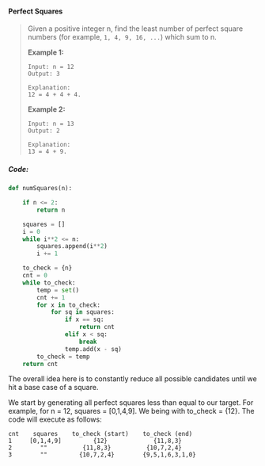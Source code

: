 #### Perfect Squares

> Given a positive integer n, find the least number of perfect square numbers \(for example, `1, 4, 9, 16, ...`\) which sum to n.
>
> **Example 1:**
>
> ```
> Input: n = 12
> Output: 3 
>
> Explanation: 
> 12 = 4 + 4 + 4.
> ```
>
> **Example 2:**
>
> ```
> Input: n = 13
> Output: 2
>
> Explanation: 
> 13 = 4 + 9.
> ```

##### Code:

```py
def numSquares(n):

    if n <= 2:
        return n

    squares = []
    i = 0
    while i**2 <= n:
        squares.append(i**2)
        i += 1

    to_check = {n}
    cnt = 0
    while to_check:
        temp = set()
        cnt += 1
        for x in to_check:
            for sq in squares:
                if x == sq:
                    return cnt
                elif x < sq:
                    break
                temp.add(x - sq)
        to_check = temp
    return cnt
```

The overall idea here is to constantly reduce all possible candidates until we hit a base case of a square. 

We start by generating all perfect squares less than equal to our target. For example, for n = 12, squares = \[0,1,4,9\]. We being with to\_check = {12}. The code will execute as follows:

```
cnt    squares    to_check (start)    to_check (end)
1     [0,1,4,9]         {12}             {11,8,3}
2        ""          {11,8,3}          {10,7,2,4}
3        ""         {10,7,2,4}        {9,5,1,6,3,1,0}               
```



